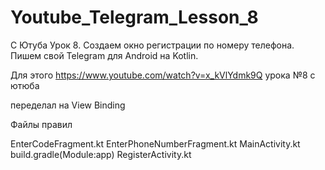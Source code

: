 # Youtube_Telegram_Lesson_8
С Ютуба Урок 8. Создаем окно регистрации по номеру телефона. Пишем свой Telegram для Android на Kotlin.

Для этого https://www.youtube.com/watch?v=x_kVlYdmk9Q урока №8 с ютюба

переделал на View Binding

Файлы правил

EnterCodeFragment.kt
EnterPhoneNumberFragment.kt
MainActivity.kt
build.gradle(Module:app)
RegisterActivity.kt
